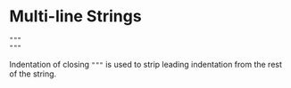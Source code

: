 # Multi-line Strings

```
"""
"""
```

Indentation of closing `"""` is used to strip leading indentation
from the rest of the string.

